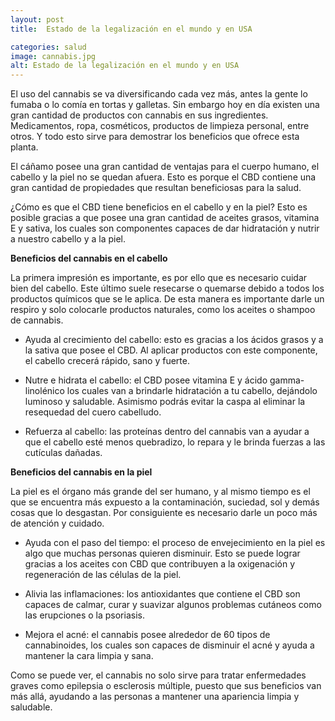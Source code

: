 ```yaml
---
layout: post
title:  Estado de la legalización en el mundo y en USA

categories: salud
image: cannabis.jpg
alt: Estado de la legalización en el mundo y en USA
---
```


El uso del cannabis se va diversificando cada vez más, antes la gente lo fumaba o lo comía en tortas y galletas. Sin embargo hoy en día existen una gran cantidad de productos con cannabis en sus ingredientes. Medicamentos, ropa, cosméticos, productos de limpieza personal, entre otros. Y todo esto sirve para demostrar los beneficios que ofrece esta planta.

El cáñamo posee una gran cantidad de ventajas para el cuerpo humano, el cabello y la piel no se quedan afuera. Esto es porque el CBD contiene una gran cantidad de propiedades que resultan beneficiosas para la salud.

¿Cómo es que el CBD tiene beneficios en el cabello y en la piel? Esto es posible gracias a que posee una gran cantidad de aceites grasos, vitamina E y sativa, los cuales son componentes capaces de dar hidratación y nutrir a nuestro cabello y a la piel.


**Beneficios del cannabis en el cabello**

La primera impresión es importante, es por ello que es necesario cuidar bien del cabello. Este último suele resecarse o quemarse debido a todos los productos químicos que se le aplica. De esta manera es importante darle un respiro y solo colocarle productos naturales, como los aceites o shampoo de cannabis.

- Ayuda al crecimiento del cabello: esto es gracias a los ácidos grasos y a la sativa que posee el CBD. Al aplicar productos con este componente, el cabello crecerá rápido, sano y fuerte.

- Nutre e hidrata el cabello: el CBD posee vitamina E y ácido gamma-linolénico los cuales van a brindarle hidratación a tu cabello, dejándolo luminoso y saludable. Asimismo podrás evitar la caspa al eliminar la resequedad del cuero cabelludo.

- Refuerza al cabello: las proteínas dentro del cannabis van a ayudar a que el cabello esté menos quebradizo, lo repara y le brinda fuerzas a las cutículas dañadas.

**Beneficios del cannabis en la piel**

La piel es el órgano más grande del ser humano, y al mismo tiempo es el que se encuentra más expuesto a la contaminación, suciedad, sol y demás cosas que lo desgastan. Por consiguiente es necesario darle un poco más de atención y cuidado.

- Ayuda con el paso del tiempo: el proceso de envejecimiento en la piel es algo que muchas personas quieren disminuir. Esto se puede lograr gracias a los aceites con CBD que contribuyen a la oxigenación y regeneración de las células de la piel.

- Alivia las inflamaciones: los antioxidantes que contiene el CBD son capaces de calmar, curar y suavizar algunos problemas cutáneos como las erupciones o la psoriasis.

- Mejora el acné: el cannabis posee alrededor de 60 tipos de cannabinoides, los cuales son capaces de disminuir el acné y ayuda a mantener la cara limpia y sana.

Como se puede ver, el cannabis no solo sirve para tratar enfermedades graves como epilepsia o esclerosis múltiple, puesto que sus beneficios van más allá, ayudando a las personas a mantener una apariencia limpia y saludable.